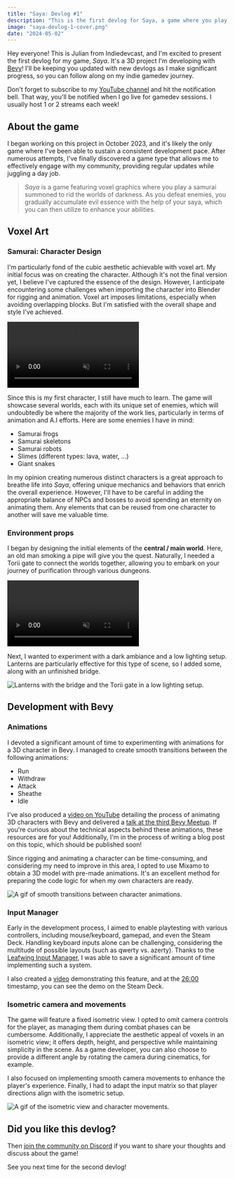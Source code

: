```yaml
---
title: "Saya: Devlog #1"
description: "This is the first devlog for Saya, a game where you play a samurai slashing bad guys."
image: "saya-devlog-1-cover.png"
date: "2024-05-02"
---
```


Hey everyone! This is Julian from Indiedevcast, and I'm excited to present the first devlog for my game, *Saya*. It's a 3D project I'm developing with [Bevy](https://bevyengine.org/)! I'll be keeping you updated with new devlogs as I make significant progress, so you can follow along on my indie gamedev journey.

Don't forget to subscribe to my [YouTube channel](https://www.youtube.com/@indiedevcasts) and hit the notification bell. That way, you'll be notified when I go live for gamedev sessions. I usually host 1 or 2 streams each week!

## About the game

I began working on this project in October 2023, and it's likely the only game where I've been able to sustain a consistent development pace. After numerous attempts, I've finally discovered a game type that allows me to effectively engage with my community, providing regular updates while juggling a day job.

> *Saya* is a game featuring voxel graphics where you play a samurai summoned to rid the worlds of
darkness. As you defeat enemies, you gradually accumulate evil essence with the help of your saya,
which you can then utilize to enhance your abilities.

## Voxel Art

### Samurai: Character Design

I'm particularly fond of the cubic aesthetic achievable with voxel art. My initial focus was on creating the character. Although it's not the final version yet, I believe I've captured the essence of the design. However, I anticipate encountering some challenges when importing the character into Blender for rigging and animation. Voxel art imposes limitations, especially when avoiding overlapping blocks. But I'm satisfied with the overall shape and style I've achieved.

<video muted autoplay loop class="mx-auto max-size-xl">
    <source src="/images/blog/saya-devlog-1/samurai_turntable.webm" type="video/webm">
    Your browser does not support webm videos.
</video>

Since this is my first character, I still have much to learn. The game will showcase several worlds, each with its unique set of enemies, which will undoubtedly be where the majority of the work lies, particularly in terms of animation and A.I efforts. Here are some enemies I have in mind:

- Samurai frogs
- Samurai skeletons
- Samurai robots
- Slimes (different types: lava, water, ...)
- Giant snakes

In my opinion creating numerous distinct characters is a great approach to breathe life into *Saya*, offering unique mechanics and behaviors that enrich the overall experience. However, I'll have to be careful in adding the appropriate balance of NPCs and bosses to avoid spending an eternity on animating them. Any elements that can be reused from one character to another will save me valuable time.

### Environment props

I began by designing the initial elements of the **central / main world**. Here, an old man smoking a pipe will give you the quest. Naturally, I needed a Torii gate to connect the worlds together, allowing you to embark on your journey of purification through various dungeons.


<video muted autoplay loop class="mx-auto max-size-xl">
    <source src="/images/blog/saya-devlog-1/torii_turntable.webm" type="video/webm">
    Your browser does not support webm videos.
</video>

Next, I wanted to experiment with a dark ambiance and a low lighting setup. Lanterns are particularly effective for this type of scene, so I added some, along with an unfinished bridge.

<img src="/images/blog/saya-devlog-1/lanterns_torii_bridge.png" class="mx-auto max-size-xl" alt="Lanterns with the bridge and the Torii gate in a low lighting setup."/>

## Development with Bevy

### Animations


I devoted a significant amount of time to experimenting with animations for a 3D character in Bevy. I managed to create smooth transitions between the following animations:

- Run
- Withdraw
- Attack
- Sheathe
- Idle

I've also produced a [video on YouTube](https://youtu.be/P6ZXwskKKPE?feature=shared) detailing the process of animating 3D characters with Bevy and delivered a [talk at the third Bevy Meetup](https://youtu.be/MLhIeId6ctk?feature=shared). If you're curious about the technical aspects behind these animations, these resources are for you! Additionally, I'm in the process of writing a blog post on this topic, which should be published soon!

Since rigging and animating a character can be time-consuming, and considering my need to improve in this area, I opted to use Mixamo to obtain a 3D model with pre-made animations. It's an excellent method for preparing the code logic for when my own characters are ready.

<img src="/images/blog/saya-devlog-1/saya_animations_smooth.gif" alt="A gif of smooth transitions between character animations."/>

### Input Manager

Early in the development process, I aimed to enable playtesting with various controllers, including mouse/keyboard, gamepad, and even the Steam Deck. Handling keyboard inputs alone can be challenging, considering the multitude of possible layouts (such as qwerty vs. azerty). Thanks to the [Leafwing Input Manager](https://github.com/Leafwing-Studios/leafwing-input-manager), I was able to save a significant amount of time implementing such a system.

I also created a [video](https://youtu.be/b26TtcmxGbI?feature=shared) demonstrating this feature, and at the [26:00](https://youtu.be/b26TtcmxGbI?feature=shared&t=1560) timestamp, you can see the demo on the Steam Deck.

### Isometric camera and movements

The game will feature a fixed isometric view. I opted to omit camera controls for the player, as managing them during combat phases can be cumbersome. Additionally, I appreciate the aesthetic appeal of voxels in an isometric view; it offers depth, height, and perspective while maintaining simplicity in the scene. As a game developer, you can also choose to provide a different angle by rotating the camera during cinematics, for example.

I also focused on implementing smooth camera movements to enhance the player's experience. Finally, I had to adapt the input matrix so that player directions align with the isometric setup.

<img src="/images/blog/saya-devlog-1/saya-iso-movement.gif" alt="A gif of the isometric view and character movements."/>

## Did you like this devlog?

Then [join the community on Discord](https://discord.gg/AvfZTmw9YM) if you want to share your
thoughts and discuss about the game!

See you next time for the second devlog!
